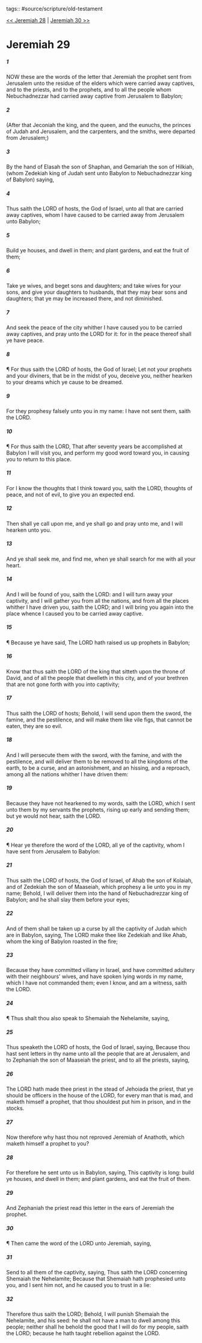 tags:: #source/scripture/old-testament

[<< Jeremiah 28](source/scripture/old-testament/24_Jeremiah/Jeremiah_28.md) | [Jeremiah 30 >>](source/scripture/old-testament/24_Jeremiah/Jeremiah_30.md)

# Jeremiah 29

##### 1

NOW these are the words of the letter that Jeremiah the prophet sent from Jerusalem unto the residue of the elders which were carried away captives, and to the priests, and to the prophets, and to all the people whom Nebuchadnezzar had carried away captive from Jerusalem to Babylon;

##### 2

(After that Jeconiah the king, and the queen, and the eunuchs, the princes of Judah and Jerusalem, and the carpenters, and the smiths, were departed from Jerusalem;)

##### 3

By the hand of Elasah the son of Shaphan, and Gemariah the son of Hilkiah, (whom Zedekiah king of Judah sent unto Babylon to Nebuchadnezzar king of Babylon) saying,

##### 4

Thus saith the LORD of hosts, the God of Israel, unto all that are carried away captives, whom I have caused to be carried away from Jerusalem unto Babylon;

##### 5

Build ye houses, and dwell in them; and plant gardens, and eat the fruit of them;

##### 6

Take ye wives, and beget sons and daughters; and take wives for your sons, and give your daughters to husbands, that they may bear sons and daughters; that ye may be increased there, and not diminished.

##### 7

And seek the peace of the city whither I have caused you to be carried away captives, and pray unto the LORD for it: for in the peace thereof shall ye have peace.

##### 8

¶ For thus saith the LORD of hosts, the God of Israel; Let not your prophets and your diviners, that be in the midst of you, deceive you, neither hearken to your dreams which ye cause to be dreamed.

##### 9

For they prophesy falsely unto you in my name: I have not sent them, saith the LORD.

##### 10

¶ For thus saith the LORD, That after seventy years be accomplished at Babylon I will visit you, and perform my good word toward you, in causing you to return to this place.

##### 11

For I know the thoughts that I think toward you, saith the LORD, thoughts of peace, and not of evil, to give you an expected end.

##### 12

Then shall ye call upon me, and ye shall go and pray unto me, and I will hearken unto you.

##### 13

And ye shall seek me, and find me, when ye shall search for me with all your heart.

##### 14

And I will be found of you, saith the LORD: and I will turn away your captivity, and I will gather you from all the nations, and from all the places whither I have driven you, saith the LORD; and I will bring you again into the place whence I caused you to be carried away captive.

##### 15

¶ Because ye have said, The LORD hath raised us up prophets in Babylon;

##### 16

Know that thus saith the LORD of the king that sitteth upon the throne of David, and of all the people that dwelleth in this city, and of your brethren that are not gone forth with you into captivity;

##### 17

Thus saith the LORD of hosts; Behold, I will send upon them the sword, the famine, and the pestilence, and will make them like vile figs, that cannot be eaten, they are so evil.

##### 18

And I will persecute them with the sword, with the famine, and with the pestilence, and will deliver them to be removed to all the kingdoms of the earth, to be a curse, and an astonishment, and an hissing, and a reproach, among all the nations whither I have driven them:

##### 19

Because they have not hearkened to my words, saith the LORD, which I sent unto them by my servants the prophets, rising up early and sending them; but ye would not hear, saith the LORD.

##### 20

¶ Hear ye therefore the word of the LORD, all ye of the captivity, whom I have sent from Jerusalem to Babylon:

##### 21

Thus saith the LORD of hosts, the God of Israel, of Ahab the son of Kolaiah, and of Zedekiah the son of Maaseiah, which prophesy a lie unto you in my name; Behold, I will deliver them into the hand of Nebuchadrezzar king of Babylon; and he shall slay them before your eyes;

##### 22

And of them shall be taken up a curse by all the captivity of Judah which are in Babylon, saying, The LORD make thee like Zedekiah and like Ahab, whom the king of Babylon roasted in the fire;

##### 23

Because they have committed villany in Israel, and have committed adultery with their neighbours' wives, and have spoken lying words in my name, which I have not commanded them; even I know, and am a witness, saith the LORD.

##### 24

¶ Thus shalt thou also speak to Shemaiah the Nehelamite, saying,

##### 25

Thus speaketh the LORD of hosts, the God of Israel, saying, Because thou hast sent letters in thy name unto all the people that are at Jerusalem, and to Zephaniah the son of Maaseiah the priest, and to all the priests, saying,

##### 26

The LORD hath made thee priest in the stead of Jehoiada the priest, that ye should be officers in the house of the LORD, for every man that is mad, and maketh himself a prophet, that thou shouldest put him in prison, and in the stocks.

##### 27

Now therefore why hast thou not reproved Jeremiah of Anathoth, which maketh himself a prophet to you?

##### 28

For therefore he sent unto us in Babylon, saying, This captivity is long: build ye houses, and dwell in them; and plant gardens, and eat the fruit of them.

##### 29

And Zephaniah the priest read this letter in the ears of Jeremiah the prophet.

##### 30

¶ Then came the word of the LORD unto Jeremiah, saying,

##### 31

Send to all them of the captivity, saying, Thus saith the LORD concerning Shemaiah the Nehelamite; Because that Shemaiah hath prophesied unto you, and I sent him not, and he caused you to trust in a lie:

##### 32

Therefore thus saith the LORD; Behold, I will punish Shemaiah the Nehelamite, and his seed: he shall not have a man to dwell among this people; neither shall he behold the good that I will do for my people, saith the LORD; because he hath taught rebellion against the LORD.
